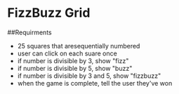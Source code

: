 # FizzBuzz Grid

##Requirments 
* 25 squares that aresequentially numbered 
* user can click on each suare once 
* if number is divisible by 3, show "fizz"
* if number is divisible by 5, show "buzz" 
* if number is divisible by 3 and 5, show "fizzbuzz"
* when the game is complete, tell the user they've won 
